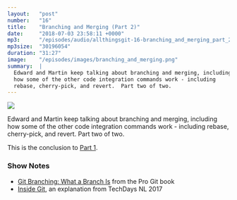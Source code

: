 ```yaml
---
layout:   "post"
number:   "16"
title:    "Branching and Merging (Part 2)"
date:     "2018-07-03 23:58:11 +0000"
mp3:      "/episodes/audio/allthingsgit-16-branching_and_merging_part_2.mp3"
mp3size:  "30196054"
duration: "31:27"
image:    "/episodes/images/branching_and_merging.png"
summary:  |
  Edward and Martin keep talking about branching and merging, including
  how some of the other code integration commands work - including
  rebase, cherry-pick, and revert.  Part two of two.
---
```


<div id="profile">
    <img src="images/branching_and_merging.png" class="profile_photo">
</div>

Edward and Martin keep talking about branching and merging, including
how some of the other code integration commands work - including
rebase, cherry-pick, and revert.  Part two of two.

This is the conclusion to [Part
1](https://www.allthingsgit.com/episodes/branching_and_merging_part_1.html).

### Show Notes

* [Git Branching: What a Branch Is](https://git-scm.com/book/en/v1/Git-Branching-What-a-Branch-Is) from the Pro Git book
* [Inside Git](https://www.youtube.com/watch?v=yupKgmYdy40&), an explanation from TechDays NL 2017

